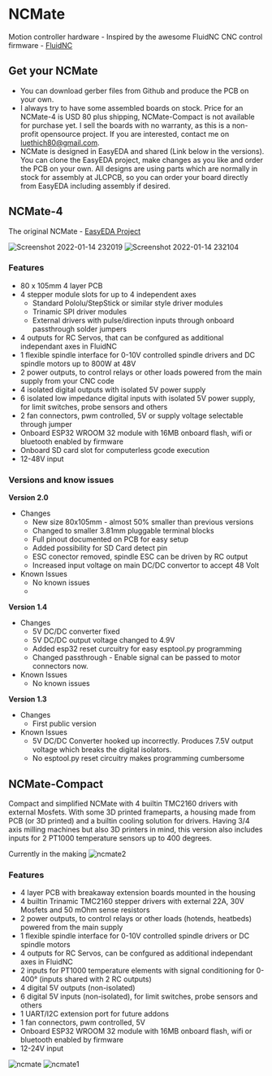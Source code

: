 # NCMate
Motion controller hardware - Inspired by the awesome FluidNC CNC control firmware - [FluidNC](https://github.com/bdring/FluidNC)

## Get your NCMate
- You can download gerber files from Github and produce the PCB on your own.
- I always try to have some assembled boards on stock. Price for an NCMate-4 is USD 80 plus shipping, NCMate-Compact is not available for purchase yet. I sell the boards with no warranty, as this is a non-profit opensource project. If you are interested, contact me on luethich80@gmail.com.
- NCMate is designed in EasyEDA and shared (Link below in the versions). You can clone the EasyEDA project, make changes as you like and order the PCB on your own. All designs are using parts which are normally in stock for assembly at JLCPCB, so you can order your board directly from EasyEDA including assembly if desired.

## NCMate-4
The original NCMate - [EasyEDA Project](https://easyeda.com/luethich80/FlowNC-MK1)

![Screenshot 2022-01-14 232019](https://user-images.githubusercontent.com/10495848/149595118-3b574857-50c5-4584-9cc3-b673ebd7b0b0.png)
![Screenshot 2022-01-14 232104](https://user-images.githubusercontent.com/10495848/149595124-2cef6f00-db7b-41f9-9f9f-2b125e5c1391.png)


### Features
- 80 x 105mm 4 layer PCB
- 4 stepper module slots for up to 4 independent axes
  - Standard Pololu/StepStick or similar style driver modules
  - Trinamic SPI driver modules 
  - External drivers with pulse/direction inputs through onboard passthrough solder jumpers
- 4 outputs for RC Servos, that can be confgured as additional independant axes in FluidNC
- 1 flexible spindle interface for 0-10V controlled spindle drivers and DC spindle motors up to 800W at 48V
- 2 power outputs, to control relays or other loads powered from the main supply from your CNC code
- 4 isolated digital outputs with isolated 5V power supply
- 6 isolated low impedance digital inputs with isolated 5V power supply, for limit switches, probe sensors and others
- 2 fan connectors, pwm controlled, 5V or supply voltage selectable through jumper
- Onboard ESP32 WROOM 32 module with 16MB onboard flash, wifi or bluetooth enabled by firmware
- Onboard SD card slot for computerless gcode execution
- 12-48V input 

### Versions and know issues
**Version 2.0**
- Changes
  - New size 80x105mm - almost 50% smaller than previous versions
  - Changed to smaller 3.81mm pluggable terminal blocks
  - Full pinout documented on PCB for easy setup
  - Added possibility for SD Card detect pin
  - ESC conector removed, spindle ESC can be driven by RC output
  - Increased input voltage on main DC/DC convertor to accept 48 Volt
- Known Issues
  - No known issues
  - 
**Version 1.4**
- Changes
  - 5V DC/DC converter fixed
  - 5V DC/DC output voltage changed to 4.9V
  - Added esp32 reset curcuitry for easy esptool.py programming
  - Changed passthrough - Enable signal can be passed to motor connectors now.
- Known Issues
  - No known issues
    
**Version 1.3**
- Changes
  - First public version
- Known Issues
  - 5V DC/DC Converter hooked up incorrectly. Produces 7.5V output voltage which breaks the digital isolators. 
  - No esptool.py reset circuitry makes programming cumbersome

## NCMate-Compact
Compact and simplified NCMate with 4 builtin TMC2160 drivers with external Mosfets. With some 3D printed frameparts, a housing made from PCB (or 3D printed) and a builtin cooling solution for drivers. Having 3/4 axis milling machines but also 3D printers in mind, this version also includes inputs for 2 PT1000 temperature sensors up to 400 degrees.

Currently in the making
![ncmate2](https://user-images.githubusercontent.com/10495848/146914244-e0b16172-439c-4a77-bbba-217d4d8f1afe.PNG)

### Features
- 4 layer PCB with breakaway extension boards mounted in the housing
- 4 builtin Trinamic TMC2160 stepper drivers with external 22A, 30V Mosfets and 50 mOhm sense resistors
- 2 power outputs, to control relays or other loads (hotends, heatbeds) powered from the main supply
- 1 flexible spindle interface for 0-10V controlled spindle drivers or DC spindle motors
- 4 outputs for RC Servos, can be confgured as additional independant axes in FluidNC
- 2 inputs for PT1000 temperature elements with signal conditioning for 0-400° (inputs shared with 2 RC outputs)
- 4 digital 5V outputs (non-isolated)
- 6 digital 5V inputs (non-isolated), for limit switches, probe sensors and others
- 1 UART/I2C extension port for future addons
- 1 fan connectors, pwm controlled, 5V
- Onboard ESP32 WROOM 32 module with 16MB onboard flash, wifi or bluetooth enabled by firmware
- 12-24V input

![ncmate](https://user-images.githubusercontent.com/10495848/146912140-d73c5b70-023b-4a24-9184-9bc47ff6aa2a.PNG)
![ncmate1](https://user-images.githubusercontent.com/10495848/146914071-42d23ce2-1617-43a5-b2f2-456debf382c0.PNG)




